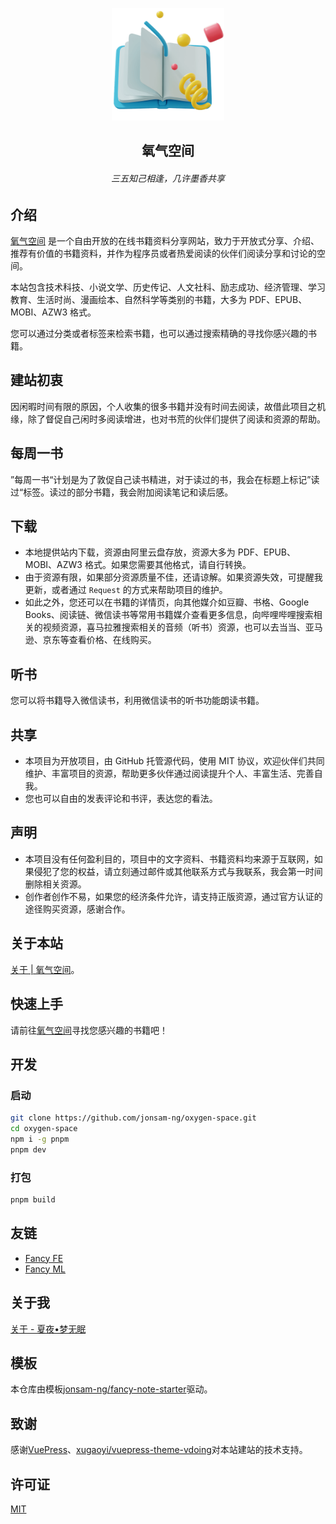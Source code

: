 <p align="center"><a href="https://jonsam-ng.github.io/fancy-note-starter/" target="_blank" rel="noopener noreferrer"><img width="180" src="/docs/.vuepress/public/img/logo.png" alt="logo"></a></p>

<h2 align="center">氧气空间</h2>
<h6 align="center">三五知己相逢，几许墨香共享</h6>

## 介绍

[氧气空间](https://github.com/jonsam-ng/oxygen-space) 是一个自由开放的在线书籍资料分享网站，致力于开放式分享、介绍、推荐有价值的书籍资料，并作为程序员或者热爱阅读的伙伴们阅读分享和讨论的空间。

本站包含技术科技、小说文学、历史传记、人文社科、励志成功、经济管理、学习教育、生活时尚、漫画绘本、自然科学等类别的书籍，大多为 PDF、EPUB、MOBI、AZW3 格式。

您可以通过分类或者标签来检索书籍，也可以通过搜索精确的寻找你感兴趣的书籍。

## 建站初衷

因闲暇时间有限的原因，个人收集的很多书籍并没有时间去阅读，故借此项目之机缘，除了督促自己闲时多阅读增进，也对书荒的伙伴们提供了阅读和资源的帮助。

## 每周一书

”每周一书“计划是为了敦促自己读书精进，对于读过的书，我会在标题上标记”读过“标签。读过的部分书籍，我会附加阅读笔记和读后感。

## 下载

- 本地提供站内下载，资源由阿里云盘存放，资源大多为 PDF、EPUB、MOBI、AZW3 格式。如果您需要其他格式，请自行转换。
- 由于资源有限，如果部分资源质量不佳，还请谅解。如果资源失效，可提醒我更新，或者通过 `Request` 的方式来帮助项目的维护。
- 如此之外，您还可以在书籍的详情页，向其他媒介如豆瓣、书格、Google Books、阅读链、微信读书等常用书籍媒介查看更多信息，向哔哩哔哩搜索相关的视频资源，喜马拉雅搜索相关的音频（听书）资源，也可以去当当、亚马逊、京东等查看价格、在线购买。

## 听书

您可以将书籍导入微信读书，利用微信读书的听书功能朗读书籍。

## 共享

- 本项目为开放项目，由 GitHub 托管源代码，使用 MIT 协议，欢迎伙伴们共同维护、丰富项目的资源，帮助更多伙伴通过阅读提升个人、丰富生活、完善自我。
- 您也可以自由的发表评论和书评，表达您的看法。

## 声明

- 本项目没有任何盈利目的，项目中的文字资料、书籍资料均来源于互联网，如果侵犯了您的权益，请立刻通过邮件或其他联系方式与我联系，我会第一时间删除相关资源。
- 创作者创作不易，如果您的经济条件允许，请支持正版资源，通过官方认证的途径购买资源，感谢合作。

## 关于本站

[关于 | 氧气空间](https://ox.jonsam.site/about/)。

## 快速上手

请前往[氧气空间](https://ox.jonsam.site/)寻找您感兴趣的书籍吧！

## 开发

### 启动

```bash
git clone https://github.com/jonsam-ng/oxygen-space.git
cd oxygen-space
npm i -g pnpm
pnpm dev
```

### 打包

```bash
pnpm build
```

## 友链

- [Fancy FE](https://source.jonsam.site/)
- [Fancy ML](https://ml.jonsam.site/)

## 关于我

[关于 - 夏夜•梦无眠](https://www.jonsam.site/about/)

## 模板

本仓库由模板[jonsam-ng/fancy-note-starter](https://github.com/jonsam-ng/fancy-note-starter)驱动。

## 致谢

感谢[VuePress](https://vuepress.vuejs.org/)、[xugaoyi/vuepress-theme-vdoing](https://github.com/xugaoyi/vuepress-theme-vdoing)对本站建站的技术支持。

## 许可证

[MIT](./LICENSE)
